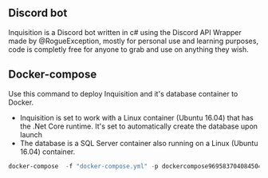 ## Discord bot
Inquisition is a Discord bot written in c# using the Discord API Wrapper made by @RogueException, mostly for personal use and learning purposes, code is completly free for anyone to grab and use on anything they wish.

## Docker-compose

Use this command to deploy Inquisition and it's database container to Docker.

 - Inquisition is set to work with a Linux container (Ubuntu 16.04) that has the .Net Core runtime. 
  It's set to automatically create the database upon launch
 - The database is a SQL Server container also running on a Linux (Ubuntu 16.04) container.

```powershell 
docker-compose  -f "docker-compose.yml" -p dockercompose9695837040845040217 --no-ansi up -d --force-recreate --remove-orphans
```